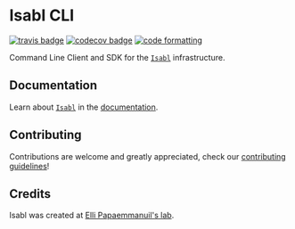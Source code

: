 # Isabl CLI

[![travis badge][travis_badge]][travis_base]
[![codecov badge][codecov_badge]][codecov_base]
[![code formatting][black_badge]][black_base]

Command Line Client and SDK for the [`Isabl`] infrastructure.

## Documentation

Learn about [`Isabl`] in the [documentation].

## Contributing

Contributions are welcome and greatly appreciated, check our [contributing guidelines]!

## Credits

Isabl was created at [Elli Papaemmanuil's lab].

[`Isabl`]: https://isabl.io
[documentation]: https://docs.isabl.io
[contributing guidelines]: https://docs.isabl.io/contributing-guide
[Elli Papaemmanuil's lab]: https://www.mskcc.org/research-areas/labs/elli-papaemmanuil

[black_badge]: https://img.shields.io/badge/code%20style-black-000000.svg
[black_base]: https://github.com/ambv/black
[codecov_badge]: https://codecov.io/github/isabl-io/cli/coverage.svg?branch=master&token=PSypdR9o4P
[codecov_base]: https://codecov.io/gh/isabl-io/cli
[travis_badge]: https://travis-ci.com/isabl-io/cli.svg?token=VymT5apURZYCYw4zJX7v&branch=master
[travis_base]: https://travis-ci.com/isabl-io/cli

<!--
[![pypi badge][pypi_badge]][pypi_base]
[pypi_badge]: https://img.shields.io/pypi/v/isabl_cli.svg
[pypi_base]: https://pypi.python.org/pypi/isabl_cli
-->
